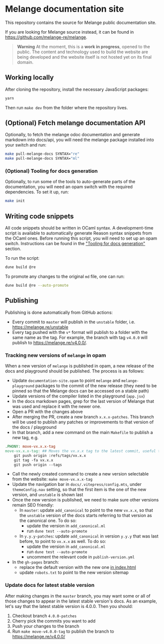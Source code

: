 # Melange documentation site

This repository contains the source for Melange public documentation site.

If you are looking for Melange source instead, it can be found in
https://github.com/melange-re/melange.

> **Warning** At the moment, this is a **work in progress**, opened to the
> public. The content and technology used to build the website are being
> developed and the website itself is not hosted yet on its final domain.

## Working locally

After cloning the repository, install the necessary JavaScript packages:

```bash
yarn
```

Then run `make dev` from the folder where the repository lives.

## (Optional) Fetch melange documentation API

Optionally, to fetch the melange odoc documentation and generate markdown into docs/api, you will need the melange package installed into your switch and run:

```bash
make pull-melange-docs SYNTAX="re"
make pull-melange-docs SYNTAX="ml"
```

### (Optional) Tooling for docs generation

Optionally, to run some of the tools to auto-generate parts of the
documentation, you will need an opam switch with the required dependencies. To
set it up, run:

```bash
make init
```

## Writing code snippets

All code snippets should be written in OCaml syntax. A development-time script
is available to automatically generate Reason syntax snippets from the OCaml
ones. Before running this script, you will need to set up an opam switch.
Instructions can be found in the ["Tooling for docs
generation"](#optional-tooling-for-docs-generation) section.

To run the script:

```bash
dune build @re
```

To promote any changes to the original `md` file, one can run:

```bash
dune build @re --auto-promote
```

## Publishing

Publishing is done automatically from GitHub actions:
- Every commit to `master` will publish in the `unstable` folder, i.e.
  https://melange.re/unstable
- Every tag pushed with the `v*` format will publish to a folder with the same
  name as the tag. For example, the branch with tag `v4.0.0` will publish to
  https://melange.re/v4.0.0/.

### Tracking new versions of `melange` in opam

When a new version of `melange` is published in opam, a new release of the docs
and playground should be published. The process is as follows:

- Update `documentation-site.opam` to point `melange` and `melange-playground`
  packages to the commit of the new release (they need to be pinned so that the
  Melange docs can be accessed on a stable path)
- Update versions of the compiler listed in the playground (`app.jsx`)
- In the docs markdown pages, grep for the last version of Melange that was used
  and replace it with the newer one.
- Open a PR with the changes above
- After merging the PR, create a new branch `x.x.x-patches`. This branch will be
  used to publish any patches or improvements to that version of the docs /
  playground
- In that branch, add a new command on the main `Makefile` to publish a new tag,
  e.g.
```Makefile
.PHONY: move-vx.x.x-tag
move-vx.x.x-tag: ## Moves the vx.x.x tag to the latest commit, useful to publish the vx docs
	git push origin :refs/tags/vx.x.x
	git tag -fa vx.x.x
	git push origin --tags
```
- Call the newly created command to create a new version selectable from the
  website: `make move-vx.x.x-tag`
- Update the navigation bar in `docs/.vitepress/config.mts`, under
  `themeConfig.nav` setting, so that the first item is the one of the new
  version, and `unstable` is shown last
- Once the new version is published, we need to make sure other versions remain
  SEO friendly:
  - In `master`: update `add_canonical` to point to the new `vx.x.x`, so that
    the `unstable` version of the docs starts referring to that version as the
    canonical one. To do so:
      - update the version in `add_canonical.ml`
      - run `dune test --auto-promote`
  - In `y.y.y-patches`: update `add_canonical` in version `y.y.y` that was last
    before, to point to `vx.x.x` as well. To do so:
      - update the version in `add_canonical.ml`
      - run `dune test --auto-promote`
      - uncomment the relevant code in `publish-version.yml`
- In the `gh-pages` branch:
  - replace the default version with the new one [in
    index.html](https://github.com/melange-re/melange-re.github.io/blob/gh-pages/index.html#L10)
  - update `robots.txt` to point to the new version sitemap

### Update docs for latest stable version

After making changes in the `master` branch, you may want some or all of those
changes to appear in the latest stable version's docs. As an example, let's say
that the latest stable version is 4.0.0. Then you should:

1. Checkout branch `4.0.0-patches`
1. Cherry pick the commits you want to add
1. Push your changes to the branch
1. Run `make move-v4.0.0-tag` to publish the branch to
   https://melange.re/v4.0.0/
